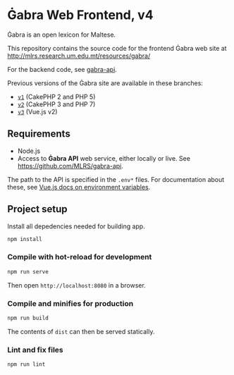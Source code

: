# Ġabra Web Frontend, v4

Ġabra is an open lexicon for Maltese.

This repository contains the source code for the frontend Ġabra web site at
<http://mlrs.research.um.edu.mt/resources/gabra/>

For the backend code, see [gabra-api](https://github.com/MLRS/gabra-api).

Previous versions of the Ġabra site are available in these branches:

- [`v1`](https://github.com/MLRS/gabra-web/tree/v1) (CakePHP 2 and PHP 5)
- [`v2`](https://github.com/MLRS/gabra-web/tree/v2) (CakePHP 3 and PHP 7)
- [`v3`](https://github.com/MLRS/gabra-web/tree/v3) (Vue.js v2)

## Requirements

- Node.js
- Access to **Ġabra API** web service, either locally or live. See <https://github.com/MLRS/gabra-api>.

The path to the API is specified in the `.env*` files.
For documentation about these, see [Vue.js docs on environment variables](https://cli.vuejs.org/guide/mode-and-env.html#environment-variables).

## Project setup

Install all depedencies needed for building app.

```sh
npm install
```

### Compile with hot-reload for development

```sh
npm run serve
```

Then open  `http://localhost:8080` in a browser.

### Compile and minifies for production

```sh
npm run build
```

The contents of `dist` can then be served statically.

### Lint and fix files

```sh
npm run lint
```
